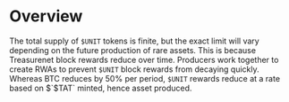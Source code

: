 # Overview

The total supply of `$UNIT` tokens is finite, but the exact limit will vary depending on the future production of rare assets. This is because Treasurenet block rewards reduce over time. Producers work together to create RWAs to prevent `$UNIT` block rewards from decaying quickly. Whereas BTC reduces by 50% per period, `$UNIT` rewards reduce at a rate based on $`$TAT` minted, hence asset produced.
